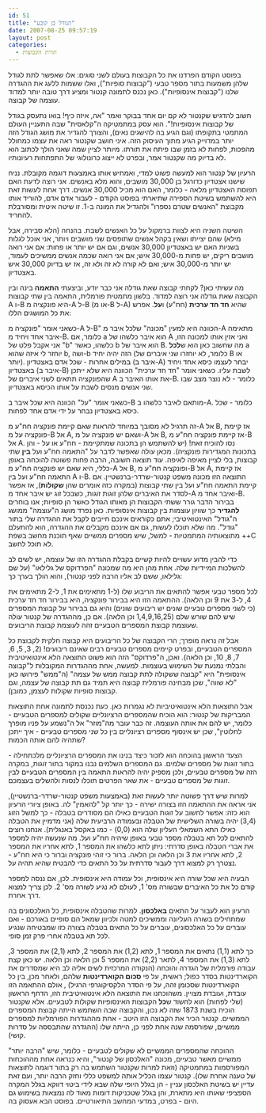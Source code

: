 ```yaml
---
id: 51
title: "הגודל כן קובע"
date: 2007-08-25 09:57:19
layout: post
categories: 
  - תורת הקבוצות
---
```

בפוסט הקודם הפרדנו את כל הקבוצות בעולם לשני סוגים: אלו שאפשר לתת לגודל שלהן משמעות בתור מספר טבעי ("קבוצות סופיות"), ואלו ששמות ללעג את ההגדרה שלנו ("קבוצות אינסופיות"). כאן נכנס לתמונה קנטור ומציע דרך טובה יותר למדוד עוצמה של קבוצה.

חשוב להדגיש שקנטור לא קם יום אחד בבוקר ואמר "אה, איזה כיף! בואו נתעסק בגודל של קבוצות אינסופיות!". הוא עסק במתמטיקה ה"קלאסית" שבה התעניין העולם המתמטי בתקופתו (וגם הגיע בה להישגים נאים), והצורך להגדיר את מושג הגודל הזה יותר במדוייק הגיע מתוך העיסוק הזה. איני חושב שקנטור ראה את עצמו כמחולל מהפכות, לפחות לא בזמן שבו פיתח את תורתו. מיותר לציין שמה שאני הולך לכתוב הוא לא בדיוק מה שקנטור אמר, ובפרט לא ייצוג כרונולוגי של התפתחות רעיונותיו.

הרעיון של קנטור הוא למעשה פשוט למדי, ואמחיש אותו באמצעות דוגמה מקובלת. נניח שישנו אצטדיון כדורגל בן 30,000 מושבים, והוא מלא באנשים. אני רוצה לדעת האם תפוסת האצטדיון מלאה - כלומר, האם הוא מכיל 30,000 אנשים. דרך אחת לעשות זאת היא להשתמש בשיטת הספירה שתיארתי בפוסט הקודם - לעבור אדם אדם, להוריד אותו מקבוצת "האנשים שטרם נספרו" ולהגדיל את המונה ב-1. זו שיטה איטית ומסורבלת להחריד.

השיטה השניה היא לצוות ברמקול על כל האנשים לשבת. בהנחה (הלא סבירה, אבל מילא) שהם יצייתו ושאין בקהל אנשים שתופסים שני מושבים ויותר, אני אוכל לגלות בשניות האם יש באצטדיון 30,000 אנשים, וגם אם יש יותר או פחות: אם אני רואה מושבים ריקים, יש פחות מ-30,000 איש; אם אני רואה שכמה אנשים ממשיכים לעמוד, יש יותר מ-30,000 איש;  ואם לא קורה לא זה ולא זה, אז יש בדיוק 30,000 איש באצטדיון.

מה עשיתי כאן? לקחתי קבוצה שאת גודלה אני כבר יודע, וביצעתי <strong>התאמה</strong> בינה ובין הקבוצה שאת גודלה אני רוצה למדוד. בלשון מתמטית פורמלית, התאמה בין שתי קבוצות A ו-B היא פונקציה מ-A ל-B (או מ-B ל-A) שהיא <strong>חד חד ערכית</strong> (חח"ע) ו<strong>על</strong>. אפרש את כל המושגים הללו:

כשאני אומר "פונקציה מ-A ל-B" הכוונה היא למעין "מכונה" שלכל איבר מ-A מתאימה איבר אחד ויחיד מ-B. כלומר, אם a הוא איבר כלשהו של A ואני אזין אותו למכונה הזו, אני אקבל פלט של "b" כלשהו, כאשר b הוא איבר של B. מה שחשוב כאן הוא ש<strong>לכל</strong> a יוחזר לי איזה שהוא b, ושה-b הזה יהיה יחיד (כלומר, לא יוחזרו שני איברים של B או יותר). במילים אחרות - שכל אדם באצטדיון (איבר ב-A) יבחר לעצמו כיסא אחד ויחיד באצטדיון (איבר ב-B) לשבת עליו.
כשאני אומר "חד חד ערכית" הכוונה היא שלא ייתכן שהפונקציה תתאים לשני איברים של A את אותו האיבר ב-B. כלומר - לא נוצר מצב שבו שני אנשים מנסים לשבת על אותו הכיסא באצטדיון.

כשאני אומר "על" הכוונה היא שכל איבר ב-B מותאם לאיבר כלשהו ב-A. כלומר - שכל כיסא באצטדיון נבחר על ידי אדם אחד לפחות.

זה תרגיל לא מסובך במיוחד להראות שאם קיימת פונקציה חח"ע מ-A אל B, אז קיימת פונקציה על מ-B אל A, ושאם יש פונקציה על מ-A אל B, אז קיימת פונקציה חח"ע מ-B אל A. נסו להוכיח זאת! (יש להשתמש הן בתכונה שמתקיימת  - חח"ע או על - והן בתכונות המגדירות פונקציה). מכאן עולה שאפשר לדבר על "התאמה חח"ע ועל <strong>בין</strong> שתי קבוצות, בלי לציין מאיפה לאיפה. עוד תוצאה חשובה, הרבה פחות פשוטה להוכחה באופן כללי, היא שאם יש פונקציה חח"ע מ-A אל B, ופונקציה חח"ע מ-B אל A, אז קיימת התאמה חח"ע ועל בין A ו-B. התוצאה הזו מכונה משפט קנטור-שרדר-ברנשטיין.
אם קיימת התאמה חח"ע ועל בין שתי קבוצות (במקרה כזה אומרים שהן <strong>שקולות</strong>), אז אפשר לסדר את האיברים שלהן זוגות זוגות, כשבכל זוג יש איבר אחד מ-A ואיבר אחד מ-B. בבירור הדבר גורר ששתי הקבוצות הן מאותו הגודל כאשר הן סופיות; אנו בוחרים <strong>להגדיר</strong> כך שוויון עוצמות בין קבוצות אינסופיות. כאן נפרד מושג ה"עוצמה" ממושג ה"גודל" האינטואיטיבי; אתם כקוראים אינכם חייבים לקבל את ההגדרה שלי בתור "גודל". מה שלא תוכלו לעשות, גם אם אינכם מקבלים את ההגדרה, הוא להתעלם מתוצאותיה המתמטיות - למשל, שיש מספרים ממשיים שאף תוכנת מחשב בשפת ++C לא תוכל לחשב.

כדי להבין מדוע עשויים להיות קשיים בקבלת ההגדרה הזו של עוצמה, יש לשים לב להשלכות המיידיות שלה. אחת מהן היא מה שמכונה "הפרדוקס של גלילאו" (על שם גלילאו, ששם לב אליו הרבה לפני קנטור), והוא הולך בערך כך:

לכל מספר טבעי אפשר להתאים את הריבוע שלו (ל-1 מתאימים את 1, ל-2 מתאימים את 4, ל-3 את 9 וכן הלאה). ההתאמה הזו היא בבירור פונקציה, היא בבירור חד חד ערכית (כי לשני מספרים טבעיים שונים יש ריבועים שונים) והיא גם בבירור על קבוצת המספרים שיש להם שורש שלם (1,4,9,16,25 וכן הלאה). אם כן, מההגדרה של קנטור עולה שעוצמת קבוצת המספרים הטבעיים זהה לעוצמת קבוצת הריבועים.

אבל זה נראה מופרך; הרי הקבוצה של כל הריבועים היא קבוצה חלקית לקבוצת כל המספרים הטבעיים, ובפרט קיימים מספרים טבעיים רבים שאינם ריבועים! (2, 3, 5, 6, 7, 8, 10, וכן הלאה).
ואכן, ה"פרדוקס" הזה הוא פשוט התוצאה הלא אינטואיטיבית והבלתי נמנעת של השימוש בעוצמות. למעשה, אחת מההגדרות המקובלות ל"קבוצה אינסופית" היא "קבוצה ששקולה לתת קבוצה ממש של עצמה" (ה"ממש" פירושו כאן "לא שווה", שכן מבחינה פורמלית קבוצה היא תמיד גם תת קבוצה של עצמה, וגם קבוצות סופיות שקולות לעצמן, כמובן).

אבל התוצאות הלא אינטואיטיביות לא נגמרות כאן. כעת נכנסת לתמונה אחת התוצאות המבריקות של קנטור: הוא הוכיח שהמספרים הרציונליים שקולים למספרים הטבעיים - כלומר, יש להם את אותה העוצמה. זה כבר עובר מה"מוזר" אל ה"נשמע על פניו מופרך לחלוטין", שכן יש אינסוף מספרים רציונליים בין כל שני מספרים טבעיים - איך ייתכן שתהיה להם אותה הכמות?

הצעד הראשון בהוכחה הוא לזכור כיצד בנינו את המספרים הרציונליים מלכתחילה - בתור זוגות של מספרים שלמים. גם המספרים השלמים נבנו במקור בתור זוגות, במקרה הזה של מספרים טבעיים, ולכן מספיק יהיה להראות התאמה בין המספרים הטבעיים לבין זוגות של מספרים טבעיים - את שאר הפרטים תוכלו לנסות ולהשלים בעצמכם.

למרות שיש דרך פשוטה יותר לעשות זאת (באמצעות משפט קנטור-שרדר-ברנשטיין), אני אראה את ההתאמה הזו בצורה ישירה - כך יותר קל "להאמין" לה. באופן ציורי הרעיון הוא כזה: אפשר לחשוב על זוגות הטבעיים כאילו הם מסודרים בטבלה - כך למשל הזוג (3,4) יהיה בשורה השלישית של הטבלה ובעמודה הרביעית שלה (אני מדמיין את הטבלה כאילו התא השמאלי העליון שלה הוא (0,0) - כמו באקסל באנגלית). אנחנו רוצים להתאים לכל תא בטבלה מספר טבעי באופן שיהיה חח"ע ועל. מה שנעשה יהיה למספר את אברי הטבלה באופן סדרתי: ניתן לתא כלשהו את המספר 1, לתא אחריו את המספר 2, לתא אחריו את 3 וכן הלאה וכן הלאה. ברור כי זוהי פונקציה וברור כי היא חח"ע - נצטרך רק למצוא דרך לעבור סדרתית על כל התאים כדי להבטיח שהיא תהיה על.

הבעיה היא שכל שורה היא אינסופית, וכל עמודה היא אינסופית. לכן, אם ננסה למספר קודם כל את כל האיברים שבשורה מס' 1, לעולם לא נגיע לשורה מס' 2. לכן צריך למצוא דרך אחרת.

הרעיון הוא לעבור על התאים <strong>באלכסון</strong>. למרות שהטבלה אינסופית, כל האלכסונים בה שמתחילים בשורה העליונה וממשיכים למטה ולכיוון שמאל הם סופיים באורכם - ואם עוברים על כל האלכסונים, עוברים על כל התאים בטבלה בצורה כזו שמבטיחה שנגיע לכל תא בטבלה אחרי פרק זמן סופי.

כך לתא (1,1) נתאים את המספר 1, לתא (1,2) את המספר 2, לתא (2,1) את המספר 3, לתא (1,3) את המספר 4, לתאר (2,2) את המספר 5 וכן הלאה וכן הלאה. יש כאן קצת עבודה פורמלית של הגדרה והוכחה (הנקודה המרכזית לשים אליה לב היא שמסדרים את הקוארדינטות בסדר כפול; ראשית, על פי <strong>סכום הקוארדינטות</strong> שלהם, ולאחר מכן, בין כל הקוארדינטות שסכומן זהה, על פי הסדר הלקסיקוגרפי הרגיל) , אולם ההתאמה הזו עובדת, ועובדת מצויין.
משהוכחנו את התוצאה הלא אינטואיטיבית הזו, הדחף הראשון (שלי לפחות) הוא לחשוד ש<strong>כל</strong> הקבוצות האינסופיות שקולות לטבעיים. אלא שקנטור הוכיח בשנת 1873 שזה לא נכון, והקבוצה שבה השתמש הייתה קבוצת המספרים הממשיים. קנטור הכיר את הקבוצה הזו היטב - אחת מההגדרות הפורמליות למספרים ממשיים, שפורסמה שנה אחת לפני כן, הייתה שלו (ההגדרה שהתבססה על סדרות קושי).

ההוכחה שהמספרים הממשיים לא שקולים לטבעיים - כלומר, שיש "הרבה יותר" ממשיים מאשר טבעיים, מכונה "האלכסון של קנטור", והיא כנראה אחת מההוכחות המפורסמות במתמטיקה (וזאת למרות שקנטור השתמש בה רק בתור דוגמה לתוצאות של טענה אחרת שלו). קנטור עצמו הכליל אותה למשפט כללי וחזק הרבה יותר, ועם זאת עדיין יש בשיטת האלכסון עניין - הן בגלל היופי שלה שבא לידי ביטוי דווקא בגלל המקרה הספציפי שאותו היא מתארת, והן בגלל שטכניקות דומות מאוד לה נמצאות בשימוש גם היום - בפרט, במדעי המחשב התיאורטיים. בפוסט הבא אעסוק בה.
